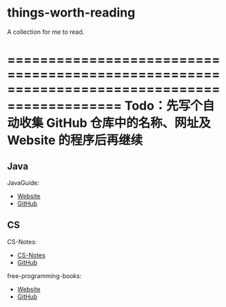 # things-worth-reading

A collection for me to read.

============================================================================================
Todo：先写个自动收集 GitHub 仓库中的名称、网址及 Website 的程序后再继续
============================================================================================

## Java

JavaGuide:

- [Website](https://snailclimb.gitee.io/javaguide/#/)
- [GitHub](https://github.com/Snailclimb/JavaGuide)

## CS

CS-Notes:

- [CS-Notes](http://www.cyc2018.xyz/)
- [GitHub](https://github.com/CyC2018/CS-Notes)

free-programming-books:

- [Website](https://ebookfoundation.github.io/free-programming-books/)
- [GitHub](https://github.com/EbookFoundation/free-programming-books)
